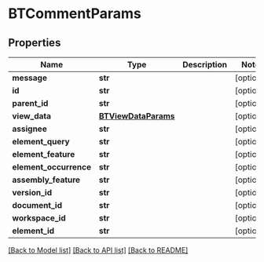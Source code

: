 # BTCommentParams

## Properties
Name | Type | Description | Notes
------------ | ------------- | ------------- | -------------
**message** | **str** |  | [optional] 
**id** | **str** |  | [optional] 
**parent_id** | **str** |  | [optional] 
**view_data** | [**BTViewDataParams**](BTViewDataParams.md) |  | [optional] 
**assignee** | **str** |  | [optional] 
**element_query** | **str** |  | [optional] 
**element_feature** | **str** |  | [optional] 
**element_occurrence** | **str** |  | [optional] 
**assembly_feature** | **str** |  | [optional] 
**version_id** | **str** |  | [optional] 
**document_id** | **str** |  | [optional] 
**workspace_id** | **str** |  | [optional] 
**element_id** | **str** |  | [optional] 

[[Back to Model list]](../README.md#documentation-for-models) [[Back to API list]](../README.md#documentation-for-api-endpoints) [[Back to README]](../README.md)


